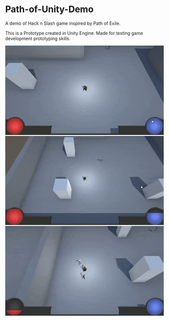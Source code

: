 # Path-of-Unity-Demo
A demo of Hack n Slash game inspired by Path of Exile. 

This is a Prototype created in Unity Engine. 
Made for testing game development prototyping skills.

![](Media/pou3.gif)
![](Media/pou1.gif)
![](Media/pou2.gif)